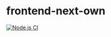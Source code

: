 # frontend-next-own

[![Node.js CI](https://github.com/NasyTheSlayer/frontend-next-own/actions/workflows/main.yml/badge.svg?branch=main)](https://github.com/NasyTheSlayer/frontend-next-own/actions/workflows/main.yml)